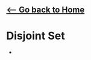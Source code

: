 ## [<-- Go back to Home](https://thecoducer.github.io/GeeksForGeeks_DSA_Course_Solutions/)
# Disjoint Set
- 